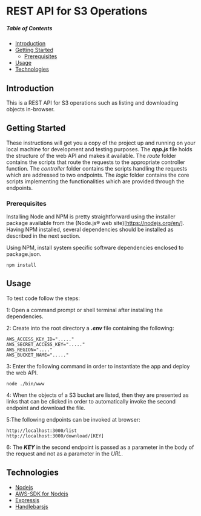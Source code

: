 # REST API for S3 Operations



##### Table of Contents  
- [Introduction](#introduction)
- [Getting Started](#getting-started)  
  - [Prerequisites](#prerequisites)
- [Usage](#usage)
- [Technologies](#technologies)

## Introduction
This is a REST API for S3 operations such as listing and downloading objects in-browser.

## Getting Started
These instructions will get you a copy of the project up and running on your local machine for development and testing purposes.
The ___app.js___ file holds the structure of the web API and makes it available. The _route_ folder contains the scripts that route the requests to the appropriate controller function. The _controller_ folder contains the scripts handling the requests which are addressed to two endpoints. The _logic_ folder contains the core scripts implementing the functionalities which are provided through the endpoints.

### Prerequisites
Installing Node and NPM is pretty straightforward using the installer package available from the (Node.js® web site)[https://nodejs.org/en/]. Having NPM installed, several dependencies should be installed as described in the next section.


Using NPM, install system specific software dependencies enclosed to package.json.

```
npm install
```

## Usage

To test code follow the steps:

1: Open a command prompt or shell terminal after installing the dependencies.

2: Create into the root directory a ___.env___ file containing the following:

```
AWS_ACCESS_KEY_ID="....."
AWS_SECRET_ACCESS_KEY="....."
AWS_REGION="...."
AWS_BUCKET_NAME="....."

```

3: Enter the following command in order to instantiate the app and deploy the web API.
```
node ./bin/www
```
4: When the objects of a S3 bucket are listed, then they are presented as links that can be clicked in order to automatically invoke the second endpoint and download the file.

5:The following endpoints can be invoked at browser:
```
http://localhost:3000/list
http://localhost:3000/download/[KEY]
```
6: The ___KEY___ in the second endpoint is passed as a parameter in the body of the request and not as a parameter in the _URL_.

## Technologies
* [Nodejs](https://nodejs.org/en/)
* [AWS-SDK for Nodejs](https://aws.amazon.com/sdk-for-node-js/)
* [Expressjs](https://expressjs.com/)
* [Handlebarsjs](https://handlebarsjs.com/)
